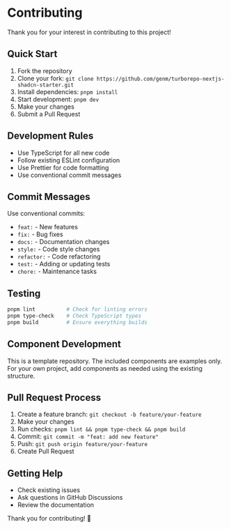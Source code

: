 # Contributing

Thank you for your interest in contributing to this project!

## Quick Start

1. Fork the repository
2. Clone your fork: `git clone https://github.com/genm/turborepo-nextjs-shadcn-starter.git`
3. Install dependencies: `pnpm install`
4. Start development: `pnpm dev`
5. Make your changes
6. Submit a Pull Request

## Development Rules

- Use TypeScript for all new code
- Follow existing ESLint configuration
- Use Prettier for code formatting
- Use conventional commit messages

## Commit Messages

Use conventional commits:

- `feat:` - New features
- `fix:` - Bug fixes
- `docs:` - Documentation changes
- `style:` - Code style changes
- `refactor:` - Code refactoring
- `test:` - Adding or updating tests
- `chore:` - Maintenance tasks

## Testing

```bash
pnpm lint          # Check for linting errors
pnpm type-check    # Check TypeScript types
pnpm build         # Ensure everything builds
```

## Component Development

This is a template repository. The included components are examples only.
For your own project, add components as needed using the existing structure.

## Pull Request Process

1. Create a feature branch: `git checkout -b feature/your-feature`
2. Make your changes
3. Run checks: `pnpm lint && pnpm type-check && pnpm build`
4. Commit: `git commit -m "feat: add new feature"`
5. Push: `git push origin feature/your-feature`
6. Create Pull Request

## Getting Help

- Check existing issues
- Ask questions in GitHub Discussions
- Review the documentation

Thank you for contributing! 🎉
